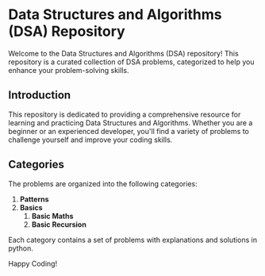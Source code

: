 # Data Structures and Algorithms (DSA) Repository

Welcome to the Data Structures and Algorithms (DSA) repository! This repository is a curated collection of DSA problems, categorized to help you enhance your problem-solving skills.

## Introduction

This repository is dedicated to providing a comprehensive resource for learning and practicing Data Structures and Algorithms. Whether you are a beginner or an experienced developer, you'll find a variety of problems to challenge yourself and improve your coding skills.

## Categories

The problems are organized into the following categories:

1. **Patterns**
2. **Basics**
    1. **Basic Maths**
    2. **Basic Recursion**


Each category contains a set of problems with explanations and solutions in python.

Happy Coding!
